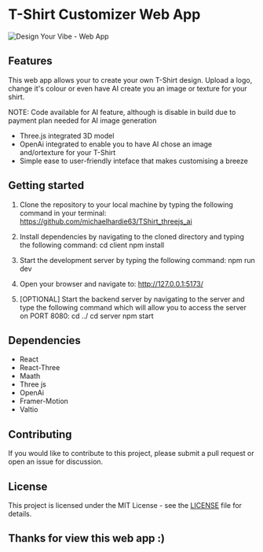 # T-Shirt Customizer Web App

![Design Your Vibe - Web App](/Design_Your_Vibe.png)

## Features
This web app allows your to create your own T-Shirt design.
Upload a logo, change it's colour or even have AI create you an image or texture for your shirt.

NOTE: Code available for AI feature, although is disable in build due to payment plan needed for AI image generation

* Three.js integrated 3D model
* OpenAi integrated to enable you to have AI chose an image and/ortexture for your T-Shirt
* Simple ease to user-friendly inteface that makes customising a breeze

## Getting started

1. Clone the repository to your local machine by typing the following command in your terminal:
https://github.com/michaelhardie63/TShirt_threejs_ai

2. Install dependencies by navigating to the cloned directory and typing the following command:
cd client
npm install

3. Start the development server by typing the following command:
npm run dev

4. Open your browser and navigate to:
http://127.0.0.1:5173/

5. [OPTIONAL] Start the backend server by navigating to the server and type the following command which will allow you to access the server on PORT 8080:
cd ../
cd server
npm start

## Dependencies
* React
* React-Three
* Maath
* Three js
* OpenAi
* Framer-Motion
* Valtio

## Contributing
If you would like to contribute to this project, please submit a pull request or open an issue for discussion.

## License
This project is licensed under the MIT License - see the [LICENSE]() file for details.

## Thanks for view this web app :)

